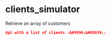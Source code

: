 # clients_simulator
Retrieve an array of customers

~~~json
Api with a list of clients :&#9996;&#65039;:
